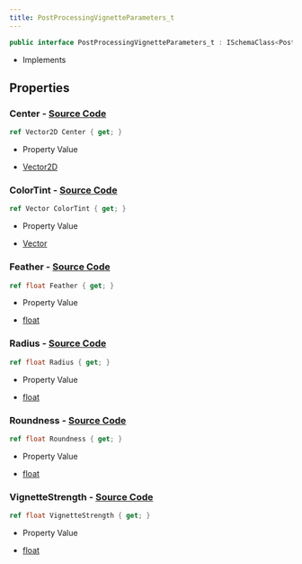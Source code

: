```yaml
---
title: PostProcessingVignetteParameters_t
---
```


```csharp
public interface PostProcessingVignetteParameters_t : ISchemaClass<PostProcessingVignetteParameters_t>, ISchemaField, ISchemaClass, INativeHandle
```

- Implements

## Properties

### **Center** - [Source Code](https://github.com/swiftly-solution/swiftlys2/blob/main/managed/src/SwiftlyS2.Generated/Schemas/Interfaces/PostProcessingVignetteParameters_t.cs#L18)

```csharp
ref Vector2D Center { get; }
```

- Property Value

- [Vector2D](/docs/api/shared/natives/vector2d)

### **ColorTint** - [Source Code](https://github.com/swiftly-solution/swiftlys2/blob/main/managed/src/SwiftlyS2.Generated/Schemas/Interfaces/PostProcessingVignetteParameters_t.cs#L26)

```csharp
ref Vector ColorTint { get; }
```

- Property Value

- [Vector](/docs/api/shared/natives/vector)

### **Feather** - [Source Code](https://github.com/swiftly-solution/swiftlys2/blob/main/managed/src/SwiftlyS2.Generated/Schemas/Interfaces/PostProcessingVignetteParameters_t.cs#L24)

```csharp
ref float Feather { get; }
```

- Property Value

- [float](https://learn.microsoft.com/dotnet/api/system.single)

### **Radius** - [Source Code](https://github.com/swiftly-solution/swiftlys2/blob/main/managed/src/SwiftlyS2.Generated/Schemas/Interfaces/PostProcessingVignetteParameters_t.cs#L20)

```csharp
ref float Radius { get; }
```

- Property Value

- [float](https://learn.microsoft.com/dotnet/api/system.single)

### **Roundness** - [Source Code](https://github.com/swiftly-solution/swiftlys2/blob/main/managed/src/SwiftlyS2.Generated/Schemas/Interfaces/PostProcessingVignetteParameters_t.cs#L22)

```csharp
ref float Roundness { get; }
```

- Property Value

- [float](https://learn.microsoft.com/dotnet/api/system.single)

### **VignetteStrength** - [Source Code](https://github.com/swiftly-solution/swiftlys2/blob/main/managed/src/SwiftlyS2.Generated/Schemas/Interfaces/PostProcessingVignetteParameters_t.cs#L16)

```csharp
ref float VignetteStrength { get; }
```

- Property Value

- [float](https://learn.microsoft.com/dotnet/api/system.single)


